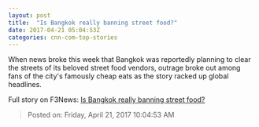 ```yaml
---
layout: post
title:  "Is Bangkok really banning street food?"
date: 2017-04-21 05:04:53Z
categories: cnn-com-top-stories
---
```


When news broke this week that Bangkok was reportedly planning to clear the streets of its beloved street food vendors, outrage broke out among fans of the city's famously cheap eats as the story racked up global headlines.


Full story on F3News: [Is Bangkok really banning street food?](http://www.f3nws.com/n/CpfkDJ)

> Posted on: Friday, April 21, 2017 10:04:53 AM
